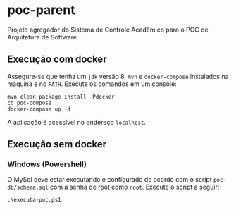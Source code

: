 # poc-parent
Projeto agregador do Sistema de Controle Acadêmico para o POC de Arquitetura de Software.

## Execução com docker
Assegure-se que tenha um `jdk` versão 8, `mvn` e `docker-compose` instalados na máquina e no `PATH`.
Execute os comandos em um console:
```
mvn clean package install -Pdocker
cd poc-compose
docker-compose up -d
```
A aplicação é acessível no endereço `localhost`.

## Execução sem docker
### Windows (Powershell)
O MySql deve estar executando e configurado de acordo com o script
`poc-db/schema.sql` com a senha de root como `root`. Execute o script a seguir:
```
.\executa-poc.ps1
```

